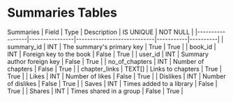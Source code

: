 # Summaries Tables
Summaries
| Field           | Type           | Description                | IS UNIQUE | NOT NULL |
|-----------------|----------------|----------------------------|-----------|----------|
| summary_id      | INT            | The summary's primary key  | True      | True     |
| book_id         | INT            | Foreign key to the book    | False     | True     |
| user_id         | INT            | Summary author foreign key | False     | True     |
| no_of_chapters  | INT            | Number of chapters         | False     | True     |
| chapter_links   | TEXT[]         | Links to chapters          | True      | True     |
| Likes           | INT            | Number of likes            | False     | True     |
| Dislikes        | INT            | Number of dislikes         | False     | True     |
| Saves           | INT            | Times added to a library   | False     | True     |
| Shares          | INT            | Times shared in a group    | False     | True     |
